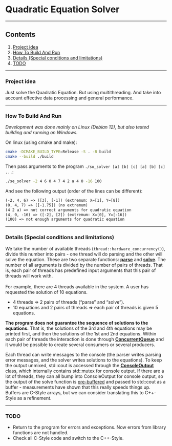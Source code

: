 # Quadratic Equation Solver

---

## Contents
1. [Project idea](#project-idea)
2. [How To Build And Run](#how-to-build-and-run)
3. [Details (Special conditions and limitations)](#details-special-conditions-and-limitations)
4. [TODO](#todo)

---

### Project idea
Just solve the Quadratic Equation. But using multithreading. And take into account effective data processing and general performance.

---

### How To Build And Run
_Development was done mainly on Linux (Debian 12), but also tested building and running on Windows._

On linux (using cmake and make):
```bash
cmake -DCMAKE_BUILD_TYPE=Release -S . -B build
cmake --build ./build
```
Then pass arguments to the program `./so_solver [a] [b] [c] [a] [b] [c] ...`:
```bash
./se_solver -2 4 6 0 4 7 4 2 a 4 0 -16 100
```
And see the following output (order of the lines can be different):
```txt
(-2, 4, 6) => ([3], [-1]) (extremum: X=[1], Y=[8])
(0, 4, 7) => ([-1.75]) (no extremum)
(4 2 a) => not correct arguments for quadratic equation
(4, 0, -16) => ([-2], [2]) (extremum: X=[0], Y=[-16])
(100) => not enough arguments for quadratic equation
```

---

### Details (Special conditions and limitations)
We take the number of available threads (`thread::hardware_concurrency()`), divide this number into pairs - one thread will do parsing and the other will solve the equation. These are two separate functions: [**parse**](./src/SolvingManager.cpp?plain=1#L23) and [**solve**](./src/SolvingManager.cpp?plain=1#L73).
The number of all arguments is divided by the number of pairs of threads. That is, each pair of threads has predefined input arguments that this pair of threads will work with.<br/><br/>
For example, there are 4 threads available in the system. A user has requested the solution of 10 equations.
- 4 threads => 2 pairs of threads (“parse” and “solve”).
- 10 equations and 2 pairs of threads => each pair of threads is given 5 equations.

**The program does not guarantee the sequence of solutions to the equations.** That is, the solutions of the 3rd and 4th equations may be printed first, and then the solutions of the 1st and 2nd equations.
Within each pair of threads the interaction is done through [**ConcurrentQueue**](./src/ConcurrentQueue.hpp) and it would be possible to create several consumers or several producers.

Each thread can write messages to the console (the parser writes parsing error messages, and the solver writes solutions to the equations). To keep the output unmixed, std::cout is accessed through the [**ConsoleOutput**](./src/ConsoleOutput.hpp) class, which internally contains std::mutex for console output. If there are a lot of threads, they can all bump into ConsoleOutput for console output, so the output of the solve function is [pre-buffered](./src/SolvingManager.cpp?plain=1#L78) and passed to std::cout as a buffer - measurements have shown that this really speeds things up. Buffers are C-Style arrays, but we can consider translating this to C++-Style as a refinement.

---

### TODO
- Return to the program for errors and exceptions. Now errors from library functions are not handled.
- Check all C-Style code and switch to the C++-Style.